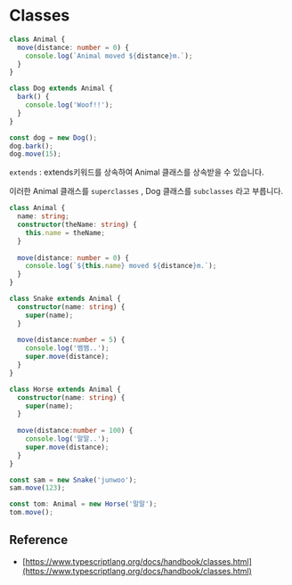 # Classes

```typescript
class Animal {
  move(distance: number = 0) {
    console.log(`Animal moved ${distance}m.`);
  }
}

class Dog extends Animal {
  bark() {
    console.log('Woof!!');
  }
}

const dog = new Dog();
dog.bark();
dog.move(15);
```

`extends` : extends키워드를 상속하여 Animal 클래스를 상속받을 수 있습니다.

이러한 Animal 클래스를 `superclasses` , Dog 클래스를 `subclasses` 라고 부릅니다.



```typescript
class Animal {
  name: string;
  constructor(theName: string) {
    this.name = theName;
  }
  
  move(distance: number = 0) {
    console.log(`${this.name} moved ${distance}m.`);
  }
}

class Snake extends Animal {
  constructor(name: string) {
    super(name);
  }
  
  move(distance:number = 5) {
    console.log('뱀뱀..');
    super.move(distance);
  }
}

class Horse extends Animal {
  constructor(name: string) {
    super(name);
  }
  
  move(distance:number = 100) {
    console.log('말말..');
    super.move(distance);
  }
}

const sam = new Snake('junwoo');
sam.move(123);

const tom: Animal = new Horse('말말');
tom.move();
```





## Reference

- [https://www.typescriptlang.org/docs/handbook/classes.html](https://www.typescriptlang.org/docs/handbook/classes.html)